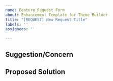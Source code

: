 ```yaml
---
name: Feature Request Form
about: Enhancement Template for Theme Builder
title: "[REQUEST] New Request Title"
labels: ''
assignees: ''

---
```


<!-- Request Content -->
## Suggestion/Concern


## Proposed Solution
